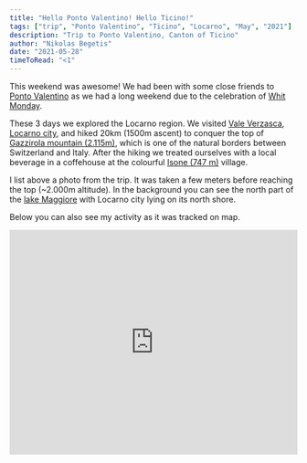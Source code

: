 ```yaml
---
title: "Hello Ponto Valentino! Hello Ticino!"
tags: ["trip", "Ponto Valentino", "Ticino", "Locarno", "May", "2021"]
description: "Trip to Ponto Valentino, Canton of Ticino"
author: "Nikolas Begetis"
date: "2021-05-28"
timeToRead: "<1"
---
```


This weekend was awesome! We had been with some close friends to <a href="https://en.wikipedia.org/wiki/Ponto_Valentino" target="_blank">Ponto Valentino</a> as we had a long weekend due to the
celebration of <a href="https://www.officeholidays.com/holidays/switzerland/zurich/whit-monday" target="_blank">Whit Monday</a>. 

These 3 days we explored the Locarno region. We visited <a href="https://www.ascona-locarno.com/en/explore/valle-verzasca" target="_blank">Vale Verzasca</a>, <a href="https://www.ascona-locarno.com/en/explore/locarno" target="_blank">Locarno city</a>, and hiked 20km (1500m ascent) to conquer the top of <a href="https://www.sac-cas.ch/de/huetten-und-touren/sac-tourenportal/gazzirola-6251/berg-und-alpinwandern/" target="_blank">Gazzirola mountain (2.115m)</a>, which is one of the natural borders between Switzerland and Italy. After the hiking we treated ourselves with a local beverage in a coffehouse at the colourful <a href="https://www.isone.ch/index.html" target="_blank">Isone (747 m)</a> village.

I list above a photo from the trip. It was taken a few meters before reaching the top (~2.000m altitude). In the background you can see the north part of the <a href="https://www.illagomaggiore.com/en_US/home" target="_blank">lake Maggiore</a> with Locarno city lying on its north shore.

Below you can also see my activity as it was tracked on map. 

<div class="embedly-responsive" style="position: relative;padding-bottom: 78.2227%;height: 0;overflow: hidden;"><iframe class="embedly-embed" frameborder="0" scrolling="no" allowfullscreen src="https://cdn.embedly.com/widgets/media.html?src=https://www.relive.cc/view/vevWpdAAzGO/widget?r=embed-site&url=https://www.relive.cc/view/vevWpdAAzGO?r=embed-site&image=https://www.relive.cc/view/vevWpdAAzGO/png?x-ref=embed-site&key=f1631a41cb254ca5b035dc5747a5bd75&type=text/html&schema=relive" width="1024" height="801" style="position: absolute;top: 0;left: 0;width: 100%;height: 100%;"></iframe></div>

